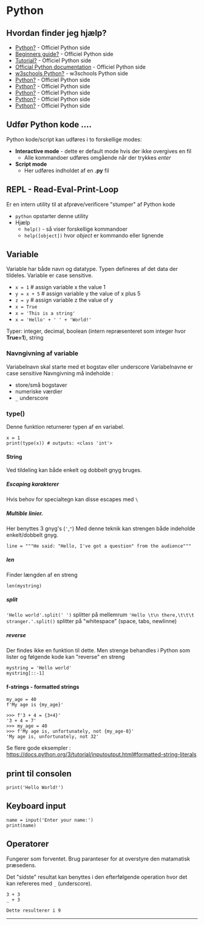 # Python

## Hvordan finder jeg hjælp?
- [Python?](https://www.python.org/) - Officiel Python side 
- [Beginners guide?](http://wiki.python.org/moin/BeginnersGuide/Programmers) - Officiel Python side 
- [Tutorial?](https://python.land/python-tutorial) - Officiel Python side 
- [Official Python documentation](https://docs.python.org/3/library/stdtypes.html#textseq) - Officiel Python side 
- [w3schools Python?](https://www.w3schools.com/python/default.asp) - w3schools Python side 
- [Python?](https://www.python.org/) - Officiel Python side 
- [Python?](https://www.python.org/) - Officiel Python side 
- [Python?](https://www.python.org/) - Officiel Python side 
- [Python?](https://www.python.org/) - Officiel Python side 
- [Python?](https://www.python.org/) - Officiel Python side 

## Udfør Python kode ....

Python kode/script kan udføres i to forskellige modes:

- **Interactive mode** - dette er default mode hvis der ikke overgives en fil
    - Alle kommandoer udføres omgående når der trykkes *enter*
- **Script mode**
	- Her udføres indholdet af en **.py** fil 

## REPL - **R**ead-**E**val-**P**rint-**L**oop

Er en intern utility til at afprøve/verificere "stumper" af Python kode

- `python` opstarter denne utility
- Hjælp
  - `help()` - så viser forskellige kommandoer
  - `help([object])` hvor *object* er kommando eller lignende


## Variable

Variable har både navn og datatype.
Typen defineres af det data der tildeles. 
Variable er case sensitive.

- `x = 1`         # assign variable x the value 1
- `y = x + 5`     # assign variable y the value of x plus 5
- `z = y`         # assign variable z the value of y
- `x = True`
- `x = 'This is a string'`
- `x = 'Hello' + ' ' + 'World!'`

Typer: integer, decimal, boolean (intern repræsenteret som integer hvor **True=1**), string    

### Navngivning af variable

Variabelnavn skal starte med et bogstav eller underscore
Variabelnavne er case sensitive
Navngivning må indeholde :
- store/små bogstaver
- numeriske værdier
- `_` underscore

### type()
Denne funktion returnerer typen af en variabel.

```
x = 1
print(type(x)) # outputs: <class 'int'>
```	

#### String

Ved tildeling kan både enkelt og dobbelt gnyg bruges.

##### Escaping karakterer

Hvis behov for specialtegn kan disse escapes med `\`

##### Multible linier.

Her benyttes 3 gnyg's (`'`,`"`)
Med denne teknik kan strengen både indeholde enkelt/dobbelt gnyg. 

`line = """He said: "Hello, I've got a question" from the audience"""`

##### len
Finder længden af en streng

`len(mystring)`

##### split

`'Hello world'.split(' ')` splitter på mellemrum
`'Hello \t\n there,\t\t\t stranger.'.split()` splitter på "whitespace" (space, tabs, newlinne)

##### reverse

Der findes ikke en funktion til dette. Men strenge behandles i Python som lister og følgende kode kan "reverse" en streng

```
mystring = 'Hello world'
mystring[::-1]
```
#### f-strings - formatted strings

```
my_age = 40
f'My age is {my_age}'
```

```
>>> f'3 + 4 = {3+4}'
'3 + 4 = 7'
>>> my_age = 40
>>> f'My age is, unfortunately, not {my_age-8}'
'My age is, unfortunately, not 32'
```

Se flere gode eksempler : https://docs.python.org/3/tutorial/inputoutput.html#formatted-string-literals






## print til consolen

`print('Hello World!')`

## Keyboard input

```
name = input('Enter your name:')
print(name)
```

## Operatorer

Fungerer som forventet.
Brug paranteser for at overstyre den matamatisk præsedens.

Det "sidste" resultat kan benyttes i den efterfølgende operation hvor det kan refereres med `_` (underscore).

```
3 + 3
_ + 3

Dette resulterer i 9
```







---
